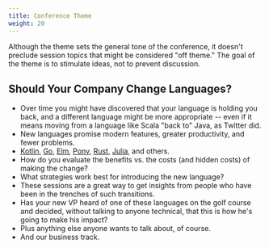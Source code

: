 ```yaml
---
title: Conference Theme
weight: 20
---
```


Although the theme sets the general tone of the conference, it doesn't
preclude session topics that might be considered "off theme." The goal
of the theme is to stimulate ideas, not to prevent discussion.

Should Your Company Change Languages?
-------------------------------------
-   Over time you might have discovered that your language is holding you back,
    and a different language might be more appropriate -- even if it means moving
    from a language like Scala "back to" Java, as Twitter did.
-   New languages promise modern features, greater productivity, and fewer problems.
-   [Kotlin](http://kotlinlang.org/docs/reference/),
    [Go](https://golang.org/doc/),
    [Elm](http://elm-lang.org/docs),
    [Pony](https://www.ponylang.org/),
    [Rust](https://www.rust-lang.org/en-US/),
    [Julia](https://docs.julialang.org), and others.
-   How do you evaluate the benefits vs. the costs (and hidden costs)
    of making the change?
-   What strategies work best for introducing the new language?
-   These sessions are a great way to get insights
    from people who have been in the trenches of such transitions.
-   Has your new VP heard of one of these languages on the golf course
    and decided, without talking to anyone technical, that this is
    how he's going to make his impact?
-   Plus anything else anyone wants to talk about, of course.
-   And our business track.
